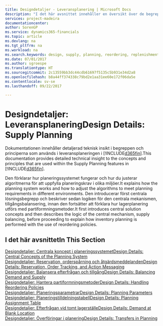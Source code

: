 ```yaml
---
title: Designdetaljer - Leveransplanering | Microsoft Docs
description: "I det här avsnittet innehåller en översikt över de begrepp och metoder som används inom leveransplaneringsfunktionerna [!INCLUDE[d365fin](includes/d365fin_md.md)]."
services: project-madeira
documentationcenter: 
author: SorenGP
ms.service: dynamics365-financials
ms.topic: article
ms.devlang: na
ms.tgt_pltfrm: na
ms.workload: na
ms.search.keywords: design, supply, planning, reordering, replenishment
ms.date: 07/01/2017
ms.author: sgroespe
ms.translationtype: HT
ms.sourcegitcommit: 2c13559bb3dc44cdb61697f5135c5b931e34d2a8
ms.openlocfilehash: b8a44ff374338c79bd2e1aa31ee60e172f06da5e
ms.contentlocale: sv-se
ms.lasthandoff: 09/22/2017

---
```

# <a name="design-details-supply-planning"></a><span data-ttu-id="25793-103">Designdetaljer: Leveransplanering</span><span class="sxs-lookup"><span data-stu-id="25793-103">Design Details: Supply Planning</span></span>
<span data-ttu-id="25793-104">Dokumentationen innehåller detaljerad teknisk insikt i begreppen och principerna som används i leveransplaneringen i [!INCLUDE[d365fin](includes/d365fin_md.md)].</span><span class="sxs-lookup"><span data-stu-id="25793-104">This documentation provides detailed technical insight to the concepts and principles that are used within the Supply Planning features in [!INCLUDE[d365fin](includes/d365fin_md.md)].</span></span>  

<span data-ttu-id="25793-105">Den förklarar hur planeringssystemet fungerar och hur du justerar algoritmerna för att uppfylla planeringskrav i olika miljöer.</span><span class="sxs-lookup"><span data-stu-id="25793-105">It explains how the planning system works and how to adjust the algorithms to meet planning requirements in different environments.</span></span> <span data-ttu-id="25793-106">Den introducerar först centrala lösningsbegrepp och beskriver sedan logiken för den centrala mekanismen, tillgångsbalansering, innan den fortsätter att förklara hur lagerplanering utförs med partiformningsmetoder.</span><span class="sxs-lookup"><span data-stu-id="25793-106">It first introduces central solution concepts and then describes the logic of the central mechanism, supply balancing, before proceeding to explain how inventory planning is performed with the use of reordering policies.</span></span>  

## <a name="in-this-section"></a><span data-ttu-id="25793-107">I det här avsnittet</span><span class="sxs-lookup"><span data-stu-id="25793-107">In This Section</span></span>  
[<span data-ttu-id="25793-108">Designdetaljer: Centrala koncept i planeringssystemet</span><span class="sxs-lookup"><span data-stu-id="25793-108">Design Details: Central Concepts of the Planning System</span></span>](design-details-central-concepts-of-the-planning-system.md)  
[<span data-ttu-id="25793-109">Designdetaljer: Reservation, orderspårning och åtgärdsmeddelanden</span><span class="sxs-lookup"><span data-stu-id="25793-109">Design Details: Reservation, Order Tracking, and Action Messaging</span></span>](design-details-reservation-order-tracking-and-action-messaging.md)  
[<span data-ttu-id="25793-110">Designdetaljer: Balansera efterfrågan och tillgång</span><span class="sxs-lookup"><span data-stu-id="25793-110">Design Details: Balancing Demand and Supply</span></span>](design-details-balancing-demand-and-supply.md)  
[<span data-ttu-id="25793-111">Designdetaljer: Hantera partiformningsmetoder</span><span class="sxs-lookup"><span data-stu-id="25793-111">Design Details: Handling Reordering Policies</span></span>](design-details-handling-reordering-policies.md)  
[<span data-ttu-id="25793-112">Designdetaljer: Planeringsparametrar</span><span class="sxs-lookup"><span data-stu-id="25793-112">Design Details: Planning Parameters</span></span>](design-details-planning-parameters.md)  
[<span data-ttu-id="25793-113">Designdetaljer: Planeringstilldelningstabell</span><span class="sxs-lookup"><span data-stu-id="25793-113">Design Details: Planning Assignment Table</span></span>](design-details-planning-assignment-table.md)  
[<span data-ttu-id="25793-114">Designdetaljer: Efterfrågan vid tomt lagerställe</span><span class="sxs-lookup"><span data-stu-id="25793-114">Design Details: Demand at Blank Location</span></span>](design-details-demand-at-blank-location.md)  
[<span data-ttu-id="25793-115">Designdetaljer: Överföringar i planering</span><span class="sxs-lookup"><span data-stu-id="25793-115">Design Details: Transfers in Planning</span></span>](design-details-transfers-in-planning.md)

